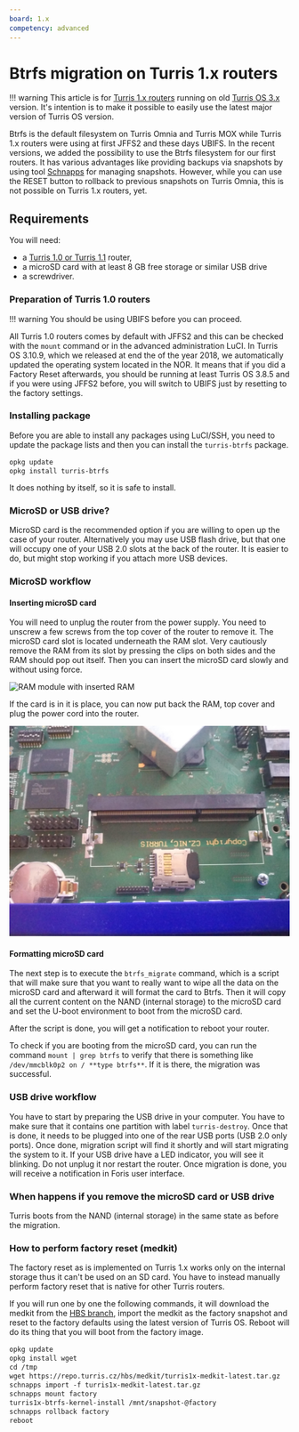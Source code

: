 ```yaml
---
board: 1.x
competency: advanced
---
```

# Btrfs migration on Turris 1.x routers

!!! warning
    This article is for [Turris 1.x routers](../hw/turris-1x/turris-1x.md)
    running on old [Turris OS 3.x](../basics/tos-versions.md) version.
    It's intention is to make it possible to easily use the latest major version
    of Turris OS version.

Btrfs is the default filesystem on Turris Omnia and Turris MOX while Turris 1.x
routers were using at first JFFS2 and these days UBIFS. In the recent versions, we
added the possibility to use the Btrfs filesystem for our first routers. It has
various advantages like providing backups via snapshots by using tool
[Schnapps](../geek/schnapps/schnapps.md) for managing snapshots. However, while
you can use the RESET button to rollback to previous snapshots on Turris Omnia, this
is not possible on Turris 1.x routers, yet.

## Requirements

You will need:

* a [Turris 1.0 or Turris 1.1](../hw/turris-1x/turris-1x.md) router,
* a microSD card with at least 8 GB free storage or similar USB drive
* a screwdriver.

### Preparation of Turris 1.0 routers

!!! warning
    You should be using UBIFS before you can proceed.

All Turris 1.0 routers comes by default with JFFS2 and this can be checked with
the `mount` command or in the advanced administration LuCI. In Turris OS 3.10.9,
which we released at end the of the year 2018, we automatically updated the
operating system located in the NOR. It means that if you did a Factory Reset
afterwards, you should be running at least Turris OS 3.8.5 and if you were using JFFS2
before, you will switch to UBIFS just by resetting to the factory settings.

### Installing package

Before you are able to install any packages using LuCI/SSH, you need to update
the package lists and then you can install the `turris-btrfs` package.

```
opkg update
opkg install turris-btrfs
```

It does nothing by itself, so it is safe to install.

### MicroSD or USB drive?

MicroSD card is the recommended option if you are willing to open up the case of
your router. Alternatively you may use USB flash drive, but that one will occupy
one of your USB 2.0 slots at the back of the router. It is easier to do, but
might stop working if you attach more USB devices.

### MicroSD workflow

#### Inserting microSD card

You will need to unplug the router from the power supply. You need to unscrew a
few screws from the top cover of the router to remove it. The microSD card slot is
located underneath the RAM slot. Very cautiously remove the RAM from its slot by
pressing the clips on both sides and the RAM should pop out itself. Then you can insert
the microSD card slowly and without using force.

![RAM module with inserted RAM](turris1x-with-ram.jpg)

If the card is in it is place, you can now put back the RAM, top cover and plug the power
cord into the router.

![RAM module without RAM and inserted SD card](turris1x-without-ram.jpg)

#### Formatting microSD card

The next step is to execute the `btrfs_migrate` command, which is a script that will
make sure that you want to really want to wipe all the data on the microSD card and
afterward it will format the card to Btrfs. Then it will copy all the current content on
the NAND (internal storage) to the microSD card and set the U-boot environment to boot
from the microSD card.

After the script is done, you will get a notification to reboot your router.

To check if you are booting from the microSD card, you can run the command `mount |
grep btrfs` to verify that there is something like `/dev/mmcblk0p2 on / **type
btrfs**`. If it is there, the migration was successful.

### USB drive workflow

You have to start by preparing the USB drive in your computer. You have to make
sure that it contains one partition with label `turris-destroy`. Once that is
done, it needs to be plugged into one of the rear USB ports (USB 2.0 only
ports). Once done, migration script will find it shortly and will start
migrating the system to it. If your USB drive have a LED indicator, you will
see it blinking. Do not unplug it nor restart the router. Once migration is
done, you will receive a notification in Foris user interface.

### When happens if you remove the microSD card or USB drive

Turris boots from the NAND (internal storage) in the same state as before
the migration.

### How to perform factory reset (medkit)

The factory reset as is implemented on Turris 1.x works only on the internal
storage thus it can't be used on an SD card. You have to instead manually perform
factory reset that is native for other Turris routers.

If you will run one by one the following commands, it will download the medkit
from the [HBS branch](../geek/testing.md), import the medkit as the factory
snapshot and reset to the factory defaults using the latest version of Turris
OS. Reboot will do its thing that you will boot from the factory image.

```
opkg update
opkg install wget
cd /tmp
wget https://repo.turris.cz/hbs/medkit/turris1x-medkit-latest.tar.gz
schnapps import -f turris1x-medkit-latest.tar.gz
schnapps mount factory
turris1x-btrfs-kernel-install /mnt/snapshot-@factory
schnapps rollback factory
reboot
```
